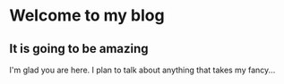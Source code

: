 # Welcome to my blog
## It is going to be amazing
I'm glad you are here. I plan to talk about anything that takes my fancy...
